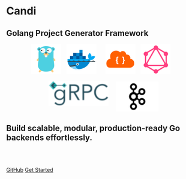# Candi

## Golang Project Generator Framework

<p align="center">
  <img src="assets/coverpage/coverpage-golang.png" width="80" alt="golang logo" />
  <img src="assets/coverpage/coverpage-docker.png" width="80" hspace="10" alt="docker logo" />
  <img src="assets/coverpage/coverpage-rest.png" width="80" hspace="10" alt="rest logo" />
  <img src="assets/coverpage/coverpage-graphql.png" width="80" alt="graphql logo" />
  <img src="assets/coverpage/coverpage-grpc.png" width="160" hspace="15" vspace="15" alt="grpc logo" />
  <img src="assets/coverpage/coverpage-kafka.png" height="80" alt="kafka logo" />
</p>

<h2>Build scalable, modular, production-ready Go backends effortlessly.</h2>
<br />
<br />

[GitHub](https://github.com/golangid/candi)
[Get Started](getting-started/what-is-candi.md)